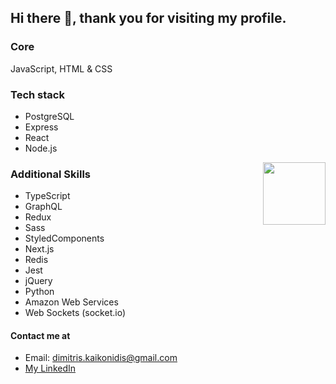 
## Hi there 👋, thank you for visiting my profile.

### Core 
JavaScript, HTML & CSS

### Tech stack 
 - PostgreSQL
 - Express
 - React
 - Node.js
 <img align="right" src="https://user-images.githubusercontent.com/51678690/119563163-88f6dd00-bda7-11eb-88ef-f699db9faa85.gif" width="100px" /> 
 
### Additional Skills 
- TypeScript
- GraphQL
- Redux
- Sass
- StyledComponents
- Next.js
- Redis
- Jest
- jQuery
- Python
- Amazon Web Services
- Web Sockets (socket.io)

#### Contact me at 

- Email: dimitris.kaikonidis@gmail.com
- <a href="https://www.linkedin.com/in/dimitris-kaikonidis/">My LinkedIn</a>



<!--
**dimitris-kaikonidis/dimitris-kaikonidis** is a ✨ _special_ ✨ repository because its `README.md` (this file) appears on your GitHub profile.

Here are some ideas to get you started:

- 🔭 I’m currently working on ...
- 🌱 I’m currently learning ...
- 👯 I’m looking to collaborate on ...
- 🤔 I’m looking for help with ...
- 💬 Ask me about ...
- 📫 How to reach me: ...
- 😄 Pronouns: ...
- ⚡ Fun fact: ...
-->
